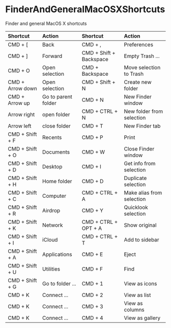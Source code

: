 # FinderAndGeneralMacOSXShortcuts
Finder and general MacOS X shortcuts

| Shortcut              | Action              | Shortcut                | Action                    |
| :-------------------- | :------------------ | :---------------------- | :------------------------ |
| CMD + [               | Back                | CMD + ,                 | Preferences               |
| CMD + ]               | Forward             | CMD + Shift + Backspace | Empty Trash ...           |
| CMD + O               | Open selection      | CMD + Backspace         | Move selection to Trash   |
| CMD + Arrow down      | Open selection      | CMD + Shift + N         | Create new folder         |
| CMD + Arrow up        | Go to parent folder | CMD + N                 | New Finder window         |
| Arrow right           | open folder         | CMD + CTRL + N          | New folder from selection |
| Arrow left            | close folder        | CMD + T                 | New Finder tab            |
| CMD + Shift + F       | Recents             | CMD + P                 | Print                     |
| CMD + Shift + O       | Documents           | CMD + W                 | Close Finder window       |
| CMD + Shift + D       | Desktop             | CMD + I                 | Get info from selection   |
| CMD + Shift + H       | Home folder         | CMD + D                 | Duplicate selection       |
| CMD + Shift + C       | Computer            | CMD + CTRL + A          | Make alias from selection |
| CMD + Shift + R       | Airdrop             | CMD + Y                 | Quicklook selection       |
| CMD + Shift + K       | Network             | CMD + CTRL + OPT + A    | Show original             |
| CMD + Shift + I       | iCloud              | CMD + CTRL + T          | Add to sidebar            |
| CMD + Shift + A       | Applications        | CMD + E                 | Eject                     |
| CMD + Shift + U       | Utilities           | CMD + F                 | Find                      |
| CMD + Shift + G       | Go to folder ...    | CMD + 1                 | View as icons             |
| CMD + K               | Connect ...         | CMD + 2                 | View as list              |
| CMD + K               | Connect ...         | CMD + 3                 | View as columns           |
| CMD + K               | Connect ...         | CMD + 4                 | View as gallery           |
